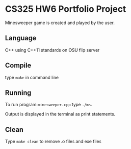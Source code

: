 # CS325 HW6 Portfolio Project
Minesweeper game is created and played by the user.

## Language
C++ using C++11 standards on OSU flip server

## Compile

type `make` in command line 

## Running

To run program `minesweeper.cpp` type `./ms`.

Output is displayed in the terminal as print statements.

## Clean

Type `make clean` to remove .o files and exe files
